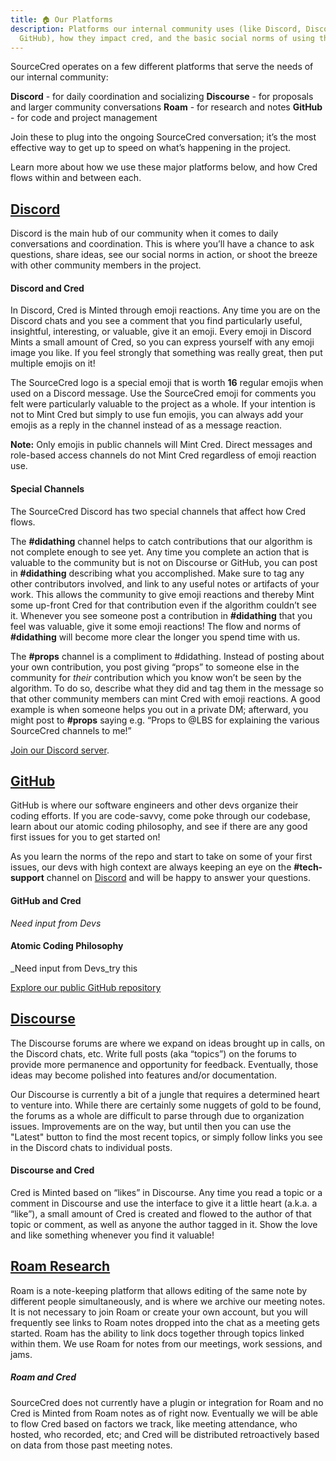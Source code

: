 ```yaml
---
title: 🏠 Our Platforms
description: Platforms our internal community uses (like Discord, Discourse, or
  GitHub), how they impact cred, and the basic social norms of using them.
---
```


SourceCred operates on a few different platforms that serve the needs of our
internal community:

**Discord** - for daily coordination and socializing **Discourse** - for
proposals and larger community conversations **Roam** - for research and notes
**GitHub** - for code and project management

Join these to plug into the ongoing SourceCred conversation; it’s the most
effective way to get up to speed on what’s happening in the project.

Learn more about how we use these major platforms below, and how Cred flows
within and between each.

## [Discord](https://sourcecred.io/discord)

Discord is the main hub of our community when it comes to daily conversations
and coordination. This is where you’ll have a chance to ask questions, share
ideas, see our social norms in action, or shoot the breeze with other community
members in the project.

#### Discord and Cred

In Discord, Cred is Minted through emoji reactions. Any time you are on the
Discord chats and you see a comment that you find particularly useful,
insightful, interesting, or valuable, give it an emoji. Every emoji in Discord
Mints a small amount of Cred, so you can express yourself with any emoji image
you like. If you feel strongly that something was really great, then put
multiple emojis on it!

The SourceCred logo is a special emoji that is worth **16** regular emojis when
used on a Discord message. Use the SourceCred emoji for comments you felt were
particularly valuable to the project as a whole. If your intention is not to
Mint Cred but simply to use fun emojis, you can always add your emojis as a
reply in the channel instead of as a message reaction.

**Note:** Only emojis in public channels will Mint Cred. Direct messages and
role-based access channels do not Mint Cred regardless of emoji reaction use.

#### Special Channels

The SourceCred Discord has two special channels that affect how Cred flows.

The **\#didathing** channel helps to catch contributions that our algorithm is
not complete enough to see yet. Any time you complete an action that is valuable
to the community but is not on Discourse or GitHub, you can post in
**\#didathing** describing what you accomplished. Make sure to tag any other
contributors involved, and link to any useful notes or artifacts of your work.
This allows the community to give emoji reactions and thereby Mint some up-front
Cred for that contribution even if the algorithm couldn’t see it. Whenever you
see someone post a contribution in **\#didathing** that you feel was valuable,
give it some emoji reactions! The flow and norms of **\#didathing** will become
more clear the longer you spend time with us.

The **\#props** channel is a compliment to #didathing. Instead of posting about
your own contribution, you post giving “props” to someone else in the community
for _their_ contribution which you know won’t be seen by the algorithm. To do
so, describe what they did and tag them in the message so that other community
members can mint Cred with emoji reactions. A good example is when someone helps
you out in a private DM; afterward, you might post to **\#props** saying e.g.
“Props to @LBS for explaining the various SourceCred channels to me!”

[Join our Discord server](https://sourcecred.io/discord).

## [GitHub](https://github.com/sourcecred/)

GitHub is where our software engineers and other devs organize their coding
efforts. If you are code-savvy, come poke through our codebase, learn about our
atomic coding philosophy, and see if there are any good first issues for you to
get started on!

As you learn the norms of the repo and start to take on some of your first
issues, our devs with high context are always keeping an eye on the
**\#tech-support** channel on [Discord](#discord) and will be happy to answer
your questions.

#### GitHub and Cred

_Need input from Devs_

#### Atomic Coding Philosophy

_Need input from Devs_try this

[Explore our public GitHub repository](https://github.com/sourcecred/)

## [Discourse](https://discourse.sourcecred.io/)

The Discourse forums are where we expand on ideas brought up in calls, on the
Discord chats, etc. Write full posts (aka “topics”) on the forums to provide
more permanence and opportunity for feedback. Eventually, those ideas may become
polished into features and/or documentation.

Our Discourse is currently a bit of a jungle that requires a determined heart to
venture into. While there are certainly some nuggets of gold to be found, the
forums as a whole are difficult to parse through due to organization issues.
Improvements are on the way, but until then you can use the "Latest" button to
find the most recent topics, or simply follow links you see in the Discord chats
to individual posts.

#### Discourse and Cred

Cred is Minted based on “likes” in Discourse. Any time you read a topic or a
comment in Discourse and use the interface to give it a little heart (a.k.a. a
“like”), a small amount of Cred is created and flowed to the author of that
topic or comment, as well as anyone the author tagged in it. Show the love and
like something whenever you find it valuable!

## [Roam Research](https://roamresearch.com/#/app/SourceCred)

Roam is a note-keeping platform that allows editing of the same note by
different people simultaneously, and is where we archive our meeting notes. It
is not necessary to join Roam or create your own account, but you will
frequently see links to Roam notes dropped into the chat as a meeting gets
started. Roam has the ability to link docs together through topics linked within
them. We use Roam for notes from our meetings, work sessions, and jams.

##### Roam and Cred

SourceCred does not currently have a plugin or integration for Roam and no Cred
is Minted from Roam notes as of right now. Eventually we will be able to flow
Cred based on factors we track, like meeting attendance, who hosted, who
recorded, etc; and Cred will be distributed retroactively based on data from
those past meeting notes.
